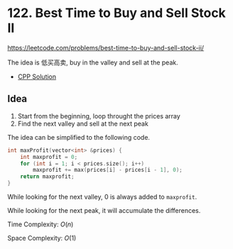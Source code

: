 # 122. Best Time to Buy and Sell Stock II

https://leetcode.com/problems/best-time-to-buy-and-sell-stock-ii/

The idea is 低买高卖, buy in the valley and sell at the peak.

- [CPP Solution](./solution.cpp)

## Idea

1. Start from the beginning, loop throught the prices array
2. Find the next valley and sell at the next peak

The idea can be simplified to the following code.

```cpp
int maxProfit(vector<int> &prices) {
    int maxprofit = 0;
    for (int i = 1; i < prices.size(); i++)
        maxprofit += max(prices[i] - prices[i - 1], 0);
    return maxprofit;
}
```

While looking for the next valley, 0 is always added to `maxprofit`.

While looking for the next peak, it will accumulate the differences.

Time Complexity: $O(n)$

Space Complexity: $O(1)$
